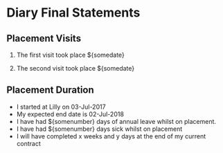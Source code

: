 # Diary Final Statements

## Placement Visits

1. The first visit took place ${somedate}

2. The second visit took place ${somedate}

## Placement Duration

* I started at Lilly on 03-Jul-2017
* My expected end date is 02-Jul-2018
* I have had ${somenumber} days of annual leave whilst on placement.
* I have had ${somenumber} days sick whilst on placement
* I will have completed x weeks and y days at the end of my current contract
